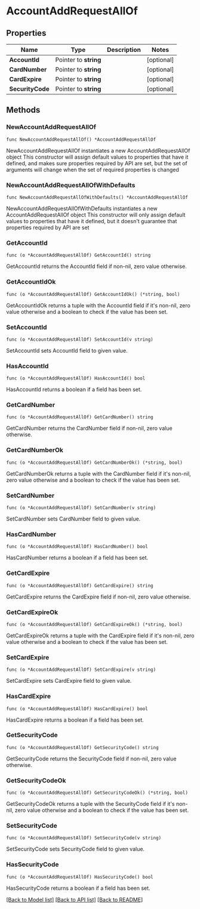 # AccountAddRequestAllOf

## Properties

Name | Type | Description | Notes
------------ | ------------- | ------------- | -------------
**AccountId** | Pointer to **string** |  | [optional] 
**CardNumber** | Pointer to **string** |  | [optional] 
**CardExpire** | Pointer to **string** |  | [optional] 
**SecurityCode** | Pointer to **string** |  | [optional] 

## Methods

### NewAccountAddRequestAllOf

`func NewAccountAddRequestAllOf() *AccountAddRequestAllOf`

NewAccountAddRequestAllOf instantiates a new AccountAddRequestAllOf object
This constructor will assign default values to properties that have it defined,
and makes sure properties required by API are set, but the set of arguments
will change when the set of required properties is changed

### NewAccountAddRequestAllOfWithDefaults

`func NewAccountAddRequestAllOfWithDefaults() *AccountAddRequestAllOf`

NewAccountAddRequestAllOfWithDefaults instantiates a new AccountAddRequestAllOf object
This constructor will only assign default values to properties that have it defined,
but it doesn't guarantee that properties required by API are set

### GetAccountId

`func (o *AccountAddRequestAllOf) GetAccountId() string`

GetAccountId returns the AccountId field if non-nil, zero value otherwise.

### GetAccountIdOk

`func (o *AccountAddRequestAllOf) GetAccountIdOk() (*string, bool)`

GetAccountIdOk returns a tuple with the AccountId field if it's non-nil, zero value otherwise
and a boolean to check if the value has been set.

### SetAccountId

`func (o *AccountAddRequestAllOf) SetAccountId(v string)`

SetAccountId sets AccountId field to given value.

### HasAccountId

`func (o *AccountAddRequestAllOf) HasAccountId() bool`

HasAccountId returns a boolean if a field has been set.

### GetCardNumber

`func (o *AccountAddRequestAllOf) GetCardNumber() string`

GetCardNumber returns the CardNumber field if non-nil, zero value otherwise.

### GetCardNumberOk

`func (o *AccountAddRequestAllOf) GetCardNumberOk() (*string, bool)`

GetCardNumberOk returns a tuple with the CardNumber field if it's non-nil, zero value otherwise
and a boolean to check if the value has been set.

### SetCardNumber

`func (o *AccountAddRequestAllOf) SetCardNumber(v string)`

SetCardNumber sets CardNumber field to given value.

### HasCardNumber

`func (o *AccountAddRequestAllOf) HasCardNumber() bool`

HasCardNumber returns a boolean if a field has been set.

### GetCardExpire

`func (o *AccountAddRequestAllOf) GetCardExpire() string`

GetCardExpire returns the CardExpire field if non-nil, zero value otherwise.

### GetCardExpireOk

`func (o *AccountAddRequestAllOf) GetCardExpireOk() (*string, bool)`

GetCardExpireOk returns a tuple with the CardExpire field if it's non-nil, zero value otherwise
and a boolean to check if the value has been set.

### SetCardExpire

`func (o *AccountAddRequestAllOf) SetCardExpire(v string)`

SetCardExpire sets CardExpire field to given value.

### HasCardExpire

`func (o *AccountAddRequestAllOf) HasCardExpire() bool`

HasCardExpire returns a boolean if a field has been set.

### GetSecurityCode

`func (o *AccountAddRequestAllOf) GetSecurityCode() string`

GetSecurityCode returns the SecurityCode field if non-nil, zero value otherwise.

### GetSecurityCodeOk

`func (o *AccountAddRequestAllOf) GetSecurityCodeOk() (*string, bool)`

GetSecurityCodeOk returns a tuple with the SecurityCode field if it's non-nil, zero value otherwise
and a boolean to check if the value has been set.

### SetSecurityCode

`func (o *AccountAddRequestAllOf) SetSecurityCode(v string)`

SetSecurityCode sets SecurityCode field to given value.

### HasSecurityCode

`func (o *AccountAddRequestAllOf) HasSecurityCode() bool`

HasSecurityCode returns a boolean if a field has been set.


[[Back to Model list]](../README.md#documentation-for-models) [[Back to API list]](../README.md#documentation-for-api-endpoints) [[Back to README]](../README.md)


